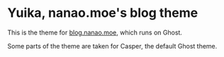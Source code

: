 # Yuika, nanao.moe's blog theme

This is the theme for [blog.nanao.moe](blog.nanao.moe), which runs on Ghost.

Some parts of the theme are taken for Casper, the default Ghost theme.
